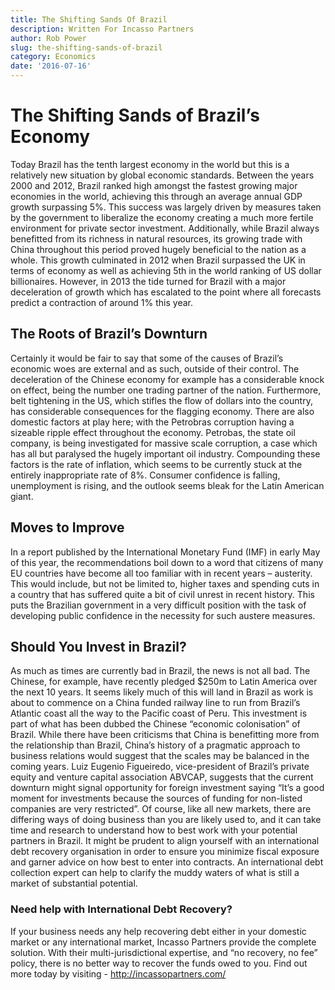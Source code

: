 ```yaml
---
title: The Shifting Sands Of Brazil
description: Written For Incasso Partners
author: Rob Power
slug: the-shifting-sands-of-brazil
category: Economics
date: '2016-07-16'
---
```

# The Shifting Sands of Brazil’s Economy
Today Brazil has the tenth largest economy in the world but this is a relatively new situation by global economic standards. Between the years 2000 and 2012, Brazil ranked high amongst the fastest growing major economies in the world, achieving this through an average annual GDP growth surpassing 5%. This success was largely driven by measures taken by the government to liberalize the economy creating a much more fertile environment for private sector investment. Additionally, while Brazil always benefitted from its richness in natural resources, its growing trade with China throughout this period proved hugely beneficial to the nation as a whole. This growth culminated in 2012 when Brazil surpassed the UK in terms of economy as well as achieving 5th in the world ranking of US dollar billionaires. However, in 2013 the tide turned for Brazil with a major deceleration of growth which has escalated to the point where all forecasts predict a contraction of around 1% this year.
## The Roots of Brazil’s Downturn
Certainly it would be fair to say that some of the causes of Brazil’s economic woes are external and as such, outside of their control. The deceleration of the Chinese economy for example has a considerable knock on effect, being the number one trading partner of the nation. Furthermore, belt tightening in the US, which stifles the flow of dollars into the country, has considerable consequences for the flagging economy. There are also domestic factors at play here; with the Petrobras corruption having a sizeable ripple effect throughout the economy. Petrobas, the state oil company, is being investigated for massive scale corruption, a case which has all but paralysed the hugely important oil industry. Compounding these factors is the rate of inflation, which seems to be currently stuck at the entirely inappropriate rate of 8%. Consumer confidence is falling, unemployment is rising, and the outlook seems bleak for the Latin American giant.
## Moves to Improve
In a report published by the International Monetary Fund (IMF) in early May of this year, the recommendations boil down to a word that citizens of many EU countries have become all too familiar with in recent years – austerity. This would include, but not be limited to, higher taxes and spending cuts in a country that has suffered quite a bit of civil unrest in recent history. This puts the Brazilian government in a very difficult position with the task of developing public confidence in the necessity for such austere measures.
## Should You Invest in Brazil?
As much as times are currently bad in Brazil, the news is not all bad. The Chinese, for example, have recently pledged $250m to Latin America over the next 10 years. It seems likely much of this will land in Brazil as work is about to commence on a China funded railway line to run from Brazil’s Atlantic coast all the way to the Pacific coast of Peru. This investment is part of what has been dubbed the Chinese “economic colonisation” of Brazil. While there have been criticisms that China is benefitting more from the relationship than Brazil, China’s history of a pragmatic approach to business relations would suggest that the scales may be balanced in the coming years. Luiz Eugenio Figueiredo, vice-president of Brazil’s private equity and venture capital association ABVCAP, suggests that the current downturn might signal opportunity for foreign investment saying “It’s a good moment for investments because the sources of funding for non-listed companies are very restricted”. Of course, like all new markets, there are differing ways of doing business than you are likely used to, and it can take time and research to understand how to best work with your potential partners in Brazil. It might be prudent to align yourself with an international debt recovery organisation in order to ensure you minimize fiscal exposure and garner advice on how best to enter into contracts. An international debt collection expert can help to clarify the muddy waters of what is still a market of substantial potential.
### Need help with International Debt Recovery?
If your business needs any help recovering debt either in your domestic market or any international market, Incasso Partners provide the complete solution. With their multi-jurisdictional expertise, and “no recovery, no fee” policy, there is no better way to recover the funds owed to you.
Find out more today by visiting - http://incassopartners.com/

